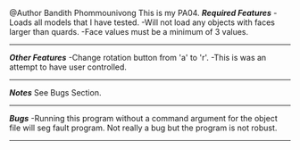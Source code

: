 @Author Bandith Phommounivong
This is my PA04. 
***Required Features***
-Loads all models that I have tested. 
-Will not load any objects with faces larger than quards.
-Face values must be a minimum of 3 values.
***********************

***Other Features***
-Change rotation button from 'a' to 'r'.
-This is was an attempt to have user controlled.
********************

***Notes***
See Bugs Section.
***********

***Bugs***
-Running this program without a command argument for the object file will seg fault program. Not really a bug but the program is not robust.
**********
